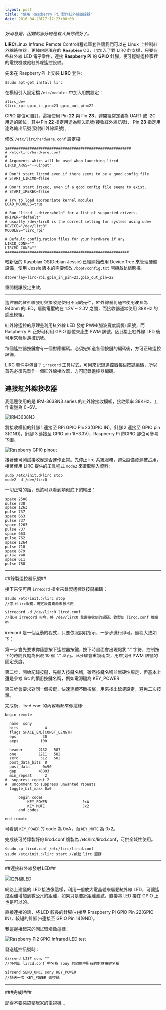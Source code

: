 ```yaml
---
layout: post
title: "使用 Raspberry Pi 製作紅外線遙控器"
date: 2016-04-28T17:17:23+08:00
---
```



*好消息是，困難的部分總是有人幫你做好了。*

**LIRC**(Linux Infrared Remote Control)程式庫套件讓我們可以在 Linux 上控制紅外線遙控器，更棒的是現在的 **Raspbian** OS，也加入了對 LIRC 的支援，只要有些紅外線 LED 電子零件，連接 **Raspberry Pi** 的 **GPIO** 針腳，便可輕鬆遙控家裡的電視機或他紅外線遙控設備。

先來在 Raspberry Pi 上安裝 **LIRC** 套件:

	$sudo apt-get install lirc

在模組引入設定檔 `/etc/modules` 中加入相關設定：

	$lirc_dev
	$lirc_rpi gpio_in_pin=23 gpio_out_pin=22

GPIO 腳位可自訂，這裡使用 Pin **22** 與 Pin **23**，避開經常定義為 UART 或 I2C 用途的腳位，其中 Pin **22** 指定用途為輸入訊號(接收紅外線訊號)， Pin **23** 指定用途為輸出訊號(發射紅外線訊號)。

修改 `/etc/lirc/hardware.conf` 設定檔:

	$########################################################
	# /etc/lirc/hardware.conf
	#
	# Arguments which will be used when launching lircd
	LIRCD_ARGS="--uinput"

	# Don't start lircmd even if there seems to be a good config file
	# START_LIRCMD=false

	# Don't start irexec, even if a good config file seems to exist.
	# START_IREXEC=false

	# Try to load appropriate kernel modules
	LOAD_MODULES=true

	# Run "lircd --driver=help" for a list of supported drivers.
	DRIVER="default"
	# usually /dev/lirc0 is the correct setting for systems using udev
	DEVICE="/dev/lirc0"
	MODULES="lirc_rpi"

	# Default configuration files for your hardware if any
	LIRCD_CONF=""
	LIRCMD_CONF=""
	########################################################

較新版的 Raspbian OS(Debian Jessie) 已經開始改用 Device Tree 來管理硬體設備，使用 Jessie 版本的需要修改 `/boot/config.txt` 開機啟動組態檔。

	dtoverlay=lirc-rpi,gpin_in_pin=23,gpio_out_pin=22

重開機讓設定生效。

---

遙控器的紅外線發射與接收是使用不同的元件，紅外線發射通常使用波長為 940nm 的LED，驅動電壓約在 1.2V ~ 2.0V 之間，而接收器通常使用 38KHz 的感應模組。

紅外線遙控的原理是利用紅外線 LED 發射 PWM(脈波寬度調變) 訊號，而 Raspberry Pi 正好可利用 GPIO 腳位來產生 PWM 訊號，因此接上紅外線 LED 後可用來發射遙控訊號。

每個遙控器按鍵會有一個對應編碼。必須先知道各個按鍵的編碼後，方可正確遙控設備。

LIRC 套件中包含了 `irrecord` 工具程式，可用來記錄遙控器每個按鍵編碼，所以首先必須先製作一個紅外線接收器，方可記錄遙控器編碼。


## 連接紅外線接收器 ##

我這邊使用的是 IRM-3638N3 series 的紅外線接收模組，接收頻率 38KHz，工作電壓為 0~6V。

![IRM3638N3](https://googledrive.com/host/0B3VMyKy-nGUYdUdGOEQzcVpYRDQ)

將接收模組的針腳 1 連接至 RPi GPIO Pin 23(GPIO IN)，針腳 2 連接至 GPIO pin 3(GND)，針腳 3 連接至 GPIO pin 1(+3.3V)，Raspberry Pi 的GPIO 腳位可參考下圖。

![Raspberry GPIO pinout](http://www.elektronik-kompendium.de/sites/raspberry-pi/fotos/raspberry-pi-15.jpg)
 
接著便可測試接收器是否運作正常。先停止 lirc 系統服務，避免設備資源被占用，接著使用 LIRC 提供的工具程式 `mode2` 來讀取輸入資料:

	sudo /etc/init.d/lirc stop
	mode2 -d /dev/lirc0

一切正常的話，應該可以看到類似底下的輸出：

	space 2508
	pulse 738
	space 1263
	pulse 737
	space 663
	pulse 737
	space 1263
	pulse 737
	space 663
	pulse 762
	space 1264
	pulse 710
	space 679
	pulse 748
	space 611
	pulse 788

---
##錄製遙控器訊號##

接下來便可用 `irrecord` 指令來錄製遙控器按鍵編碼：

	$sudo /etc/init.d/lirc stop
	//停止lirc服務，確定設備資源未被占用

	$irrecord -d /dev/lirc0 lircd.conf
	//使用 irrecord 指令，將 /dev/lirc0 設備接收到的編碼，錄製到 lircd.conf 檔案中

irrecord 是一個互動的程式，只要依照說明指示，一步步進行即可。過程大致如下：

第一步會先要求你隨意按下遙控器按鍵，按下時畫面會出現點狀 "." 字符，控制按下的時間長短為出現 10 個 "." 以內。此步驟會重複兩次，用來找出 PWM 訊號的固定長度。

第二步，開始記錄按鍵，先輸入按鍵名稱，雖然按鍵名稱並無硬性規定，但基本上還是參考 lirc 的慣用按鍵名稱，例如電源鍵為 KEY_POWER

第三步會要求對同一個按鍵，快速連續不斷按擊，用來找出延遲設定，避免二次按擊。

完成後，lircd.conf 的內容看起來像這樣:

	begin remote
	
	  name  sony
	  bits            4
	  flags SPACE_ENC|CONST_LENGTH
	  eps            30
	  aeps          100
	
	  header       2432   587
	  one          1211   582
	  zero          612   582
	  post_data_bits  8
	  post_data      0x90
	  gap          45003
	  min_repeat      2
	#  suppress_repeat 2
	#  uncomment to suppress unwanted repeats
	  toggle_bit_mask 0x0
	
	      begin codes
	          KEY_POWER                0xA
	          KEY_MUTE                 0x2
	      end codes
	
	end remote

可看到 `KEY_POWER` 的 code 為 0xA，而 `KEY_MUTE` 為 0x2。


完成後可將錄製好的 lircd.conf 複製為 /etc/lirc/lircd.conf，可供全域性使用。

	$sudo cp lircd.conf /etc/lirc/lircd.conf
	$sudo /etc/init.d/lirc start //啟動 lirc 服務


---

##連接紅外線發射 LED##

![紅外線LED](https://googledrive.com/host/0B3VMyKy-nGUYUk4xZkFKUDlFU1E)

網路上建議的 LED 接法像這樣，利用一個放大電晶體來驅動紅外線 LED，可讓遙控距離增加到數公尺的距離，如果只是要近距離測試，直接將 LED 接在 GPIO 上也是可以的。

直接連接的話，將 LED 較長的針腳(+)接至 Rraspberry Pi GPIO Pin 22(GPIO IN)，較短的針腳(-)連接至 GPIO Pin 14(GND)。

我這邊接起來的測試環境像這樣：

![Raspberry Pi2 GPIO Infrared LED test](https://googledrive.com/host/0B3VMyKy-nGUYaEdTZnpoMzZZeG8)

發送遙控訊號時：

	$irsend LIST sony ""
	//可列出 lircd.conf 中名為 sony 的組態中所有的對應按鍵名稱

	$irsend SEND_ONCE sony KEY_POWER
	//發送一次 KEY_POWER 遙控碼

---

###完成!###

記得不要惡搞鄰居家的電視機...
